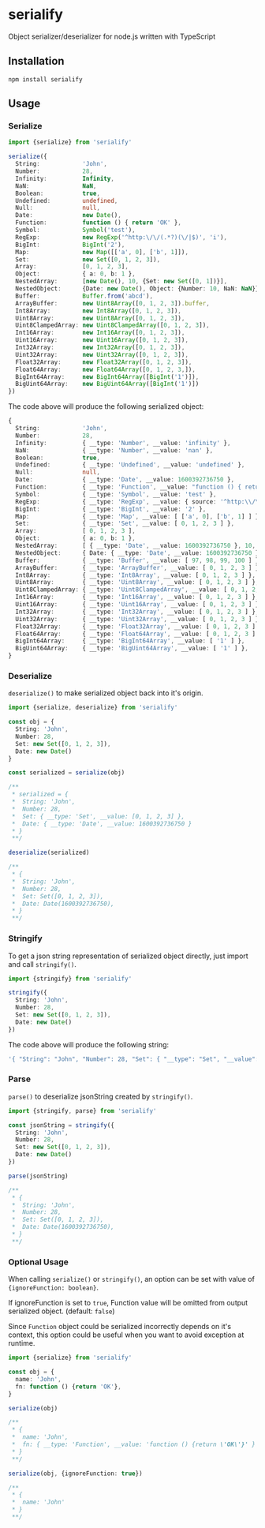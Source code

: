 # serialify

Object serializer/deserializer for node.js written with TypeScript

## Installation

`npm install serialify`

## Usage

### Serialize

```ts
import {serialize} from 'serialify'

serialize({
  String:            'John',
  Number:            28,
  Infinity:          Infinity,
  NaN:               NaN,
  Boolean:           true,
  Undefined:         undefined,
  Null:              null,
  Date:              new Date(),
  Function:          function () { return 'OK' },
  Symbol:            Symbol('test'),
  RegExp:            new RegExp('^http:\/\/(.*?)(\/|$)', 'i'),
  BigInt:            BigInt('2'),
  Map:               new Map([['a', 0], ['b', 1]]),
  Set:               new Set([0, 1, 2, 3]),
  Array:             [0, 1, 2, 3],
  Object:            { a: 0, b: 1 },
  NestedArray:       [new Date(), 10, {Set: new Set([0, 1])}],
  NestedObject:      {Date: new Date(), Object: {Number: 10, NaN: NaN}}
  Buffer:            Buffer.from('abcd'),
  ArrayBuffer:       new Uint8Array([0, 1, 2, 3]).buffer,
  Int8Array:         new Int8Array([0, 1, 2, 3]),
  Uint8Array:        new Uint8Array([0, 1, 2, 3]),
  Uint8ClampedArray: new Uint8ClampedArray([0, 1, 2, 3]),
  Int16Array:        new Int16Array([0, 1, 2, 3]),
  Uint16Array:       new Uint16Array([0, 1, 2, 3]),
  Int32Array:        new Int32Array([0, 1, 2, 3]),
  Uint32Array:       new Uint32Array([0, 1, 2, 3]),
  Float32Array:      new Float32Array([0, 1, 2, 3]),
  Float64Array:      new Float64Array([0, 1, 2, 3,]),
  BigInt64Array:     new BigInt64Array([BigInt('1')]),
  BigUint64Array:    new BigUint64Array([BigInt('1')])
})
```

The code above will produce the following serialized object:

```ts
{
  String:            'John',
  Number:            28,
  Infinity:          { __type: 'Number', __value: 'infinity' },
  NaN:               { __type: 'Number', __value: 'nan' },
  Boolean:           true,
  Undefined:         { __type: 'Undefined', __value: 'undefined' },
  Null:              null,
  Date:              { __type: 'Date', __value: 1600392736750 },
  Function:          { __type: 'Function', __value: "function () { return 'OK'; }" },
  Symbol:            { __type: 'Symbol', __value: 'test' },
  RegExp:            { __type: 'RegExp', __value: { source: '^http:\\/\\/(.*?)(\\/|$)', flags: 'i' }},
  BigInt:            { __type: 'BigInt', __value: '2' },
  Map:               { __type: 'Map', __value: [ ['a', 0], ['b', 1] ] },
  Set:               { __type: 'Set', __value: [ 0, 1, 2, 3 ] },
  Array:             [ 0, 1, 2, 3 ],
  Object:            { a: 0, b: 1 },
  NestedArray:       [ { __type: 'Date', __value: 1600392736750 }, 10, { Set: {__type: 'Set', __value: [0, 1] } } ],
  NestedObject:      { Date: { __type: 'Date', __value: 1600392736750 }, Object: { Number: 10, NaN: { __type: 'Number', __value: 'nan' } } }
  Buffer:            { __type: 'Buffer', __value: [ 97, 98, 99, 100 ] },
  ArrayBuffer:       { __type: 'ArrayBuffer', __value: [ 0, 1, 2, 3 ] },
  Int8Array:         { __type: 'Int8Array', __value: [ 0, 1, 2, 3 ] },
  Uint8Array:        { __type: 'Uint8Array', __value: [ 0, 1, 2, 3 ] },
  Uint8ClampedArray: { __type: 'Uint8ClampedArray', __value: [ 0, 1, 2, 3 ] },
  Int16Array:        { __type: 'Int16Array', __value: [ 0, 1, 2, 3 ] },
  Uint16Array:       { __type: 'Uint16Array', __value: [ 0, 1, 2, 3 ] },
  Int32Array:        { __type: 'Int32Array', __value: [ 0, 1, 2, 3 ] },
  Uint32Array:       { __type: 'Uint32Array', __value: [ 0, 1, 2, 3 ] },
  Float32Array:      { __type: 'Float32Array', __value: [ 0, 1, 2, 3 ] },
  Float64Array:      { __type: 'Float64Array', __value: [ 0, 1, 2, 3 ] },
  BigInt64Array:     { __type: 'BigInt64Array', __value: [ '1' ] },
  BigUint64Array:    { __type: 'BigUint64Array', __value: [ '1' ] },
}
```

### Deserialize

`deserialize()` to make serialized object back into it's origin.

```ts
import {serialize, deserialize} from 'serialify'

const obj = {
  String: 'John',
  Number: 28,
  Set: new Set([0, 1, 2, 3]),
  Date: new Date()
}

const serialized = serialize(obj)

/**
 * serialized = {
 *  String: 'John',
 *  Number: 28,
 *  Set: { __type: 'Set', __value: [0, 1, 2, 3] },
 *  Date: { __type: 'Date', __value: 1600392736750 }
 * }
 **/

deserialize(serialized)

/**
 * {
 *  String: 'John',
 *  Number: 28,
 *  Set: Set([0, 1, 2, 3]),
 *  Date: Date(1600392736750),
 * }
 **/
```

### Stringify

To get a json string representation of serialized object directly, just import and call `stringify()`.

```ts
import {stringify} from 'serialify'

stringify({
  String: 'John',
  Number: 28,
  Set: new Set([0, 1, 2, 3]),
  Date: new Date()
})
```

The code above will produce the following string:

```ts
'{ "String": "John", "Number": 28, "Set": { "__type": "Set", "__value": [0, 1, 2, 3] }, "Date": { __type: "Date", __value: 1600392736750 } }'
```

### Parse

`parse()` to deserialize jsonString created by `stringify()`.

```ts
import {stringify, parse} from 'serialify'

const jsonString = stringify({
  String: 'John',
  Number: 28,
  Set: new Set([0, 1, 2, 3]),
  Date: new Date()
})

parse(jsonString)

/**
 * {
 *  String: 'John',
 *  Number: 28,
 *  Set: Set([0, 1, 2, 3]),
 *  Date: Date(1600392736750),
 * }
 **/
```

### Optional Usage

When calling `serialize()` or `stringify()`, an option can be set with value of `{ignoreFunction: boolean}`.

If ignoreFunction is set to `true`, Function value will be omitted from output serialized object. (default: `false`)

Since `Function` object could be serialized incorrectly depends on it's context, this option could be useful when you want to avoid exception at runtime.

```ts
import {serialize} from 'serialify'

const obj = {
  name: 'John',
  fn: function () {return 'OK'},
}

serialize(obj)

/**
 * {
 *  name: 'John',
 *  fn: { __type: 'Function', __value: 'function () {return \'OK\'}' }
 * }
 **/

serialize(obj, {ignoreFunction: true})

/**
 * {
 *  name: 'John'
 * }
 **/
